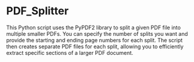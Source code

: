 # PDF_Splitter
This Python script uses the PyPDF2 library to split a given PDF file into multiple smaller PDFs. You can specify the number of splits you want and provide the starting and ending page numbers for each split. The script then creates separate PDF files for each split, allowing you to efficiently extract specific sections of a larger PDF document.
